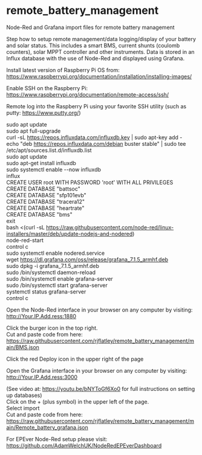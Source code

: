 # remote_battery_management
Node-Red and Grafana import files for remote battery management

Step how to setup remote management/data logging/display of your battery and solar status.  This includes a smart BMS, current shunts (coulomb counters), solar MPPT controller and other instruments.  Data is stored in an Influx database with the use of Node-Red and displayed using Grafana.

Install latest version of Raspberry Pi OS from: 
https://www.raspberrypi.org/documentation/installation/installing-images/

Enable SSH on the Raspberry Pi:
https://www.raspberrypi.org/documentation/remote-access/ssh/

Remote log into the Raspberry Pi using your favorite SSH utility (such as putty: https://www.putty.org/)

sudo apt update  
sudo apt full-upgrade  
curl -sL https://repos.influxdata.com/influxdb.key | sudo apt-key add -  
echo "deb https://repos.influxdata.com/debian buster stable" | sudo tee /etc/apt/sources.list.d/influxdb.list  
sudo apt update  
sudo apt-get install influxdb  
sudo systemctl enable --now influxdb  
influx  
     CREATE USER root WITH PASSWORD 'root' WITH ALL PRIVILEGES  
     CREATE DATABASE "battsoc"  
     CREATE DATABASE "sfp101evb"  
     CREATE DATABASE "tracera12"  
     CREATE DATABASE "heartrate"  
     CREATE DATABASE "bms"  
     exit  
bash <(curl -sL https://raw.githubusercontent.com/node-red/linux-installers/master/deb/update-nodejs-and-nodered)  
node-red-start  
     control c  
sudo systemctl enable nodered.service  
wget https://dl.grafana.com/oss/release/grafana_7.1.5_armhf.deb  
sudo dpkg -i grafana_7.1.5_armhf.deb  
sudo /bin/systemctl daemon-reload  
sudo /bin/systemctl enable grafana-server  
sudo /bin/systemctl start grafana-server  
systemctl status grafana-server  
    control c  

Open the Node-Red interface in your browser on any computer by visiting:  
http://Your.IP.Add.ress:1880  

Click the burger icon in the top right.  
Cut and paste code from here:   
https://raw.githubusercontent.com/rjflatley/remote_battery_management/main/BMS.json  

Click the red Deploy icon in the upper right of the page  

Open the Grafana interface in your browser on any computer by visiting:  
http://Your.IP.Add.ress:3000  

(See video at: https://youtu.be/bNYToGf6Xo0 for full instructions on setting up databases)  
Click on the + (plus symbol) in the upper left of the page.  
Select import  
Cut and paste code from here:   
https://raw.githubusercontent.com/rjflatley/remote_battery_management/main/Remote_battery_grafana.json  

For EPEver Node-Red setup please visit:  
https://github.com/AdamWelchUK/NodeRedEPEverDashboard  
